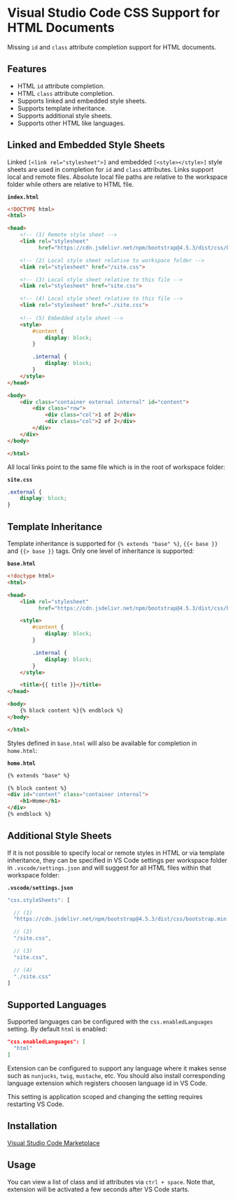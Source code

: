 # Visual Studio Code CSS Support for HTML Documents

Missing `id` and `class` attribute completion support for HTML documents.

## Features

- HTML `id` attribute completion.
- HTML `class` attribute completion.
- Supports linked and embedded style sheets.
- Supports template inheritance.
- Supports additional style sheets.
- Supports other HTML like languages.

## Linked and Embedded Style Sheets

Linked `[<link rel="stylesheet">]` and embedded `[<style></style>]` style sheets are used in completion for `id` and `class` attributes. Links support local and remote files. Absolute local file paths are relative to the workspace folder while others are relative to HTML file.

**`index.html`**
```html
<!DOCTYPE html>
<html>

<head>
    <!-- (1) Remote style sheet -->
    <link rel="stylesheet"
          href="https://cdn.jsdelivr.net/npm/bootstrap@4.5.3/dist/css/bootstrap.min.css">

    <!-- (2) Local style sheet relative to workspace folder -->
    <link rel="stylesheet" href="/site.css">

    <!-- (3) Local style sheet relative to this file -->
    <link rel="stylesheet" href="site.css">

    <!-- (4) Local style sheet relative to this file -->
    <link rel="stylesheet" href="./site.css">
    
    <!-- (5) Embedded style sheet -->
    <style>
        #content {
            display: block;
        }

        .internal {
            display: block;
        }
    </style>
</head>

<body>
    <div class="container external internal" id="content">
        <div class="row">
            <div class="col">1 of 2</div>
            <div class="col">2 of 2</div>
        </div>
    </div>
</body>

</html>
```
All local links point to the same file which is in the root of workspace folder:

**`site.css`**
```css
.external {
    display: block;
}
```

## Template Inheritance

Template inheritance is supported for `{% extends "base" %}`, `{{< base }}` and `{{> base }}` tags. Only one level of inheritance is supported:

**`base.html`**
```html
<!doctype html>
<html>

<head>
    <link rel="stylesheet"
          href="https://cdn.jsdelivr.net/npm/bootstrap@4.5.3/dist/css/bootstrap.min.css">

    <style>
        #content {
            display: block;
        }

        .internal {
            display: block;
        }
    </style>

    <title>{{ title }}</title>
</head>

<body>
    {% block content %}{% endblock %}
</body>

</html>
```

Styles defined in `base.html` will also be available for completion in `home.html`:

**`home.html`**
```html
{% extends "base" %}

{% block content %}
<div id="content" class="container internal">
    <h1>Home</h1>
</div>
{% endblock %}
```

## Additional Style Sheets

If it is not possible to specify local or remote styles in HTML or via template inheritance, they can be specified in VS Code settings per workspace folder in `.vscode/settings.json` and will suggest for all HTML files within that workspace folder:

**`.vscode/settings.json`**
```js
"css.styleSheets": [

  // (1)
  "https://cdn.jsdelivr.net/npm/bootstrap@4.5.3/dist/css/bootstrap.min.css",

  // (2)
  "/site.css",

  // (3)
  "site.css",

  // (4)
  "./site.css"
]
```

## Supported Languages

Supported languages can be configured with the `css.enabledLanguages` setting. By default 
`html` is enabled:

```json
"css.enabledLanguages": [
  "html"
]
```

Extension can be configured to support any language where it makes sense such as `nunjucks`, `twig`, `mustache`, etc. You should also install corresponding language extension which registers choosen language id in VS Code.

This setting is application scoped and changing the setting requires restarting VS Code.

## Installation

[Visual Studio Code Marketplace](https://marketplace.visualstudio.com/items?itemName=ecmel.vscode-html-css)

## Usage

You can view a list of class and id attributes via `ctrl + space`. Note that, extension will be activated a few seconds after VS Code starts.
